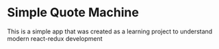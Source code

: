 # Simple Quote Machine
This is a simple app that was created as a learning project to understand modern react-redux development
